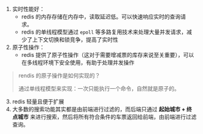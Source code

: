 1. 实时性能好：
    - redis 的内存存储在内存中，读取延迟低。可以快速响应实时的查询请求。
    - redis 的单线程模型通过 `epoll` 等多路复用技术来处理大量并发请求，减少了上下文切换和锁竞争，提高了实时性
2. 原子性操作：
    - redis 提供了原子性操作（这对于需要增减票的库存来说至关重要），可以在多线程环境下安全使用，有助于处理并发操作

> rendis 的原子操作是如何实现的？
>
> 通过单线程模型来实现：一次只能执行一个命令，自然就是原子的。
>

3. redis 轻量且便于扩展
4. 大多数的搜索功能其实都是由前端进行过滤的，而后端只通过 **起始城市 + 终点城市** 来进行搜索，然后将所有符合条件的车票返回给前端，由前端进行过滤查询。



